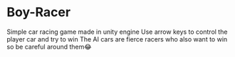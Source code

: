# Boy-Racer

Simple car racing game made in unity engine 
Use arrow keys to control the player car and try to win
The AI cars are fierce racers who also want to win so be careful around them😂
